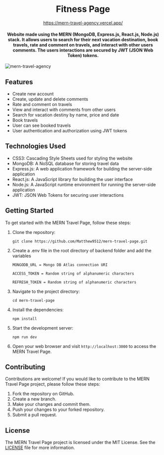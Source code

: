 <div align="center">
<h1>Fitness Page</h1>

<a href='https://mern-travel-agency.vercel.app/'>https://mern-travel-agency.vercel.app/</a>

<h4>
Website made using the MERN (MongoDB, Express.js, React.js, Node.js) stack. It allows users to search for their next vacation destination, book travels, rate and comment on travels, and interact with other users comments. The users interactions are secured by JWT (JSON Web Token) tokens.
</h4>
</div>

![mern-travel-agency](https://github.com/Matthew9512/fitness-page/assets/108298198/3ffd4ec1-fdb3-4901-aba3-b36f09980533)

<h2>Features</h2>

<ul>
  <li>Create new account</li>
  <li>Create, update and delete comments</li>
  <li>Rate and comment on travels</li>
  <li>View and interact with comments from other users</li>
  <li>Search for vacation destiny by name, price and date</li>
  <li>Book travels</li>
  <li>User can see booked travels </li>
  <li>User authentication and authorization using JWT tokens</li>
</ul>

  <h2>Technologies Used</h2>
  <ul>
    <li>CSS3: Cascading Style Sheets used for styling the website</li>
    <li>MongoDB: A NoSQL database for storing travel data</li>
    <li>Express.js: A web application framework for building the server-side application</li>
    <li>React.js: A JavaScript library for building the user interface</li>
    <li>Node.js: A JavaScript runtime environment for running the server-side application</li>
    <li>JWT: JSON Web Tokens for securing user interactions</li>
  </ul>
  
  <h2>Getting Started</h2>

  <p>To get started with the MERN Travel Page, follow these steps:</p>
  <ol>
    <li>Clone the repository:</li>
    <pre><code>git clone https://github.com/Matthew9512/mern-travel-page.git</code></pre>
    <li>Create a .env file in the root directory of backend folder and add the variables</li>
    <pre><code>MONGODB_URL = Mongo DB Atlas connection URI</code></pre>
    <pre><code>ACCESS_TOKEN = Random string of alphanumeric characters</code></pre>
    <pre><code>REFRESH_TOKEN = Random string of alphanumeric characters</code></pre>
    <li>Navigate to the project directory:</li>
    <pre><code>cd mern-travel-page</code></pre>
    <li>Install the dependencies:</li>
    <pre><code>npm install</code></pre>
    <li>Start the development server:</li>
    <pre><code>npm run dev</code></pre>
    <li>Open your web browser and visit <code>http://localhost:3000</code> to access the MERN Travel Page.</li>
  </ol>
  
  <h2>Contributing</h2>
  <p>Contributions are welcome! If you would like to contribute to the MERN Travel Page project, please follow these steps:</p>
  <ol>
    <li>Fork the repository on GitHub.</li>
    <li>Create a new branch.</li>
    <li>Make your changes and commit them.</li>
    <li>Push your changes to your forked repository.</li>
    <li>Submit a pull request.</li>
  </ol>
  
  <h2>License</h2>
  <p>The MERN Travel Page project is licensed under the MIT License. See the <a href="https://github.com/Matthew9512/mern-travel-page/blob/main/LICENSE">LICENSE</a> file for more information.</p>

